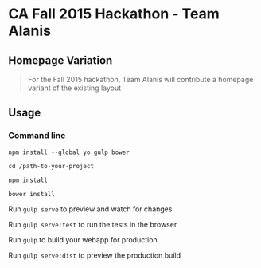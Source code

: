 # CA Fall 2015 Hackathon - Team Alanis

## Homepage Variation

> For the Fall 2015 hackathon, Team Alanis will contribute a homepage variant of the existing layout

## Usage

### Command line

```
npm install --global yo gulp bower
```

```
cd /path-to-your-project
```

``` 
npm install 
```

```
bower install
```

Run `gulp serve` to preview and watch for changes

Run `gulp serve:test` to run the tests in the browser

Run `gulp` to build your webapp for production

Run `gulp serve:dist` to preview the production build

